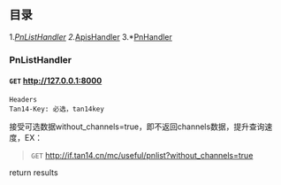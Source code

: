 ## 目录
 1.*[PnListHandler](#PnListHandler)
 2.*[ApisHandler](#ApisHandler)
 3.*[PnHandler](PnHandler)



### PnListHandler

#### `GET` http://127.0.0.1:8000

```
Headers 
Tan14-Key: 必选，tan14key
```

接受可选数据without_channels=true，即不返回channels数据，提升查询速度，EX：  

>`GET` http://if.tan14.cn/mc/useful/pnlist?without_channels=true



return results
